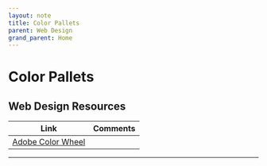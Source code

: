 ```yaml
---
layout: note
title: Color Pallets
parent: Web Design
grand_parent: Home
---
```


# Color Pallets

## Web Design Resources

| Link                                                            | Comments |
| --------------------------------------------------------------- | -------- |
| [Adobe Color Wheel](https://color.adobe.com/create/color-wheel) |

---
